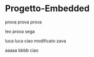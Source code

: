 # Progetto-Embedded
prova prova prova

leo prova sega

luca luca ciao modificato
zava

aaaaa bbbb
ciao